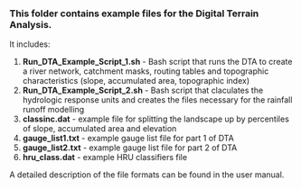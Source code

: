 ### This folder contains example files for the Digital Terrain Analysis.

It includes:

1. **Run_DTA_Example_Script_1.sh** - Bash script that runs the DTA to create a river network, catchment masks, routing tables and topographic characteristics (slope, accumulated area, topographic index)
2. **Run_DTA_Example_Script_2.sh** - Bash script that claculates the hydrologic response units and creates the files necessary for the rainfall runoff modelling
3. **classinc.dat** - example file for splitting the landscape up by percentiles of slope, accumulated area and elevation
4. **gauge_list1.txt** - example gauge list file for part 1 of DTA
5. **gauge_list2.txt** - example gauge list file for part 2 of DTA
6. **hru_class.dat** - example HRU classifiers file

A detailed description of the file formats can be found in the user manual.  
